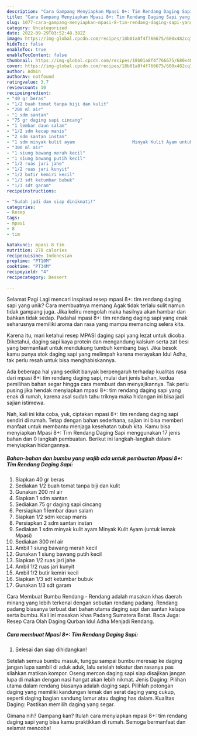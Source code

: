 ```yaml
---
description: "Cara Gampang Menyiapkan Mpasi 8+: Tim Rendang Daging Sapi yang Enak"
title: "Cara Gampang Menyiapkan Mpasi 8+: Tim Rendang Daging Sapi yang Enak"
slug: 1077-cara-gampang-menyiapkan-mpasi-8-tim-rendang-daging-sapi-yang-enak
category: Uncategorized
date: 2022-09-29T03:52:48.382Z
image: https://img-global.cpcdn.com/recipes/18b01a8f4f766675/680x482cq70/mpasi-8-tim-rendang-daging-sapi-foto-resep-utama.jpg
hideToc: false
enableToc: true
enableTocContent: false
thumbnail: https://img-global.cpcdn.com/recipes/18b01a8f4f766675/680x482cq70/mpasi-8-tim-rendang-daging-sapi-foto-resep-utama.jpg
cover: https://img-global.cpcdn.com/recipes/18b01a8f4f766675/680x482cq70/mpasi-8-tim-rendang-daging-sapi-foto-resep-utama.jpg
author: Admin
authorAv: notfound
ratingvalue: 3.7
reviewcount: 10
recipeingredient:
- "40 gr beras"
- "1/2 buah tomat tanpa biji dan kulit"
- "200 ml air"
- "1 sdm santan"
- "75 gr daging sapi cincang"
- "1 lembar daun salam"
- "1/2 sdm kecap manis"
- "2 sdm santan instan"
- "1 sdm minyak kulit ayam                      Minyak Kulit Ayam untuk lemak Mpasi"
- "300 ml air"
- "1 siung bawang merah kecil"
- "1 siung bawang putih kecil"
- "1/2 ruas jari jahe"
- "1/2 ruas jari kunyit"
- "1/2 butir kemiri kecil"
- "1/3 sdt ketumbar bubuk"
- "1/3 sdt garam"
recipeinstructions:

- "Sudah jadi dan siap dinikmati!"
categories:
- Resep
tags:
- mpasi
- 8
- tim

katakunci: mpasi 8 tim 
nutrition: 278 calories
recipecuisine: Indonesian
preptime: "PT10M"
cooktime: "PT34M"
recipeyield: "4"
recipecategory: Dessert

---
```



Selamat Pagi Lagi mencari inspirasi resep mpasi 8+: tim rendang daging sapi yang unik? Cara membuatnya memang Agak tidak terlalu sulit namun tidak gampang juga. Jika keliru mengolah maka hasilnya akan hambar dan bahkan tidak sedap. Padahal mpasi 8+: tim rendang daging sapi yang enak seharusnya memiliki aroma dan rasa yang mampu memancing selera kita.


Karena itu, mari ketahui resep MPASI daging sapi yang lezat untuk dicoba. Diketahui, daging sapi kaya protein dan mengandung kalsium serta zat besi yang bermanfaat untuk mendukung tumbuh kembang bayi. Jika besok kamu punya stok daging sapi yang melimpah karena merayakan Idul Adha, tak perlu resah untuk bisa menghabiskannya.

Ada beberapa hal yang sedikit banyak berpengaruh terhadap kualitas rasa dari mpasi 8+: tim rendang daging sapi, mulai dari jenis bahan, kedua pemilihan bahan segar hingga cara membuat dan menyajikannya. Tak perlu pusing jika hendak menyiapkan mpasi 8+: tim rendang daging sapi yang enak di rumah, karena asal sudah tahu triknya maka hidangan ini bisa jadi sajian istimewa.


Nah, kali ini kita coba, yuk, ciptakan mpasi 8+: tim rendang daging sapi sendiri di rumah. Tetap dengan bahan sederhana, sajian ini bisa memberi manfaat untuk membantu menjaga kesehatan tubuh kita. Kamu bisa menyiapkan Mpasi 8+: Tim Rendang Daging Sapi menggunakan 17 jenis bahan dan 0 langkah pembuatan. Berikut ini langkah-langkah dalam menyiapkan hidangannya.

<!--inarticleads1-->

##### Bahan-bahan dan bumbu yang wajib ada untuk pembuatan Mpasi 8+: Tim Rendang Daging Sapi:

1. Siapkan 40 gr beras
1. Sediakan 1/2 buah tomat tanpa biji dan kulit
1. Gunakan 200 ml air
1. Siapkan 1 sdm santan
1. Sediakan 75 gr daging sapi cincang
1. Persiapkan 1 lembar daun salam
1. Siapkan 1/2 sdm kecap manis
1. Persiapkan 2 sdm santan instan
1. Sediakan 1 sdm minyak kulit ayam                      Minyak Kulit Ayam (untuk lemak Mpasi)
1. Sediakan 300 ml air
1. Ambil 1 siung bawang merah kecil
1. Gunakan 1 siung bawang putih kecil
1. Siapkan 1/2 ruas jari jahe
1. Ambil 1/2 ruas jari kunyit
1. Ambil 1/2 butir kemiri kecil
1. Siapkan 1/3 sdt ketumbar bubuk
1. Gunakan 1/3 sdt garam


Cara Membuat Bumbu Rendang - Rendang adalah masakan khas daerah minang yang lebih terkenal dengan sebutan rendang padang. Rendang padang biasanya terbuat dari bahan utama daging sapi dan santan kelapa serta bumbu. Kali ini masakan khas Padang Sumatera Barat. Baca Juga: Resep Cara Olah Daging Qurban Idul Adha Menjadi Rendang. 

<!--inarticleads2-->

##### Cara membuat Mpasi 8+: Tim Rendang Daging Sapi:


1. Selesai dan siap dihidangkan!

Setelah semua bumbu masuk, tunggu sampai bumbu meresap ke daging jangan lupa sambil di aduk aduk, lalu setelah tekstur dan rasanya pas silahkan matikan kompor. Oseng mercon daging sapi siap disajikan jangan lupa di makan dengan nasi hangat akan lebih nikmat. Jenis Daging: Pilihan utama dalam rendang biasanya adalah daging sapi. Pilihlah potongan daging yang memiliki kandungan lemak dan serat daging yang cukup, seperti daging bagian sandung lamur atau daging has dalam. Kualitas Daging: Pastikan memilih daging yang segar. 

Gimana nih? Gampang kan? Itulah cara menyiapkan mpasi 8+: tim rendang daging sapi yang bisa kamu praktikkan di rumah. Semoga bermanfaat dan selamat mencoba!
